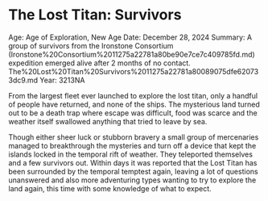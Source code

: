 # The Lost Titan: Survivors

Age: Age of Exploration, New Age
Date: December 28, 2024
Summary: A group of survivors from the Ironstone Consortium (Ironstone%20Consortium%2011275a22781a80be90e7ce7c409785fd.md) expedition emerged alive after 2 months of no contact. The%20Lost%20Titan%20Survivors%2011275a22781a80089075dfe620733dc9.md
Year: 3213NA

From the largest fleet ever launched to explore the lost titan, only a handful of people have returned, and none of the ships. The mysterious land turned out to be a death trap where escape was difficult, food was scarce and the weather itself swallowed anything that tried to leave by sea.

Though either sheer luck or stubborn bravery a small group of mercenaries managed to breakthrough the mysteries and turn off a device that kept the islands locked in the temporal rift of weather. They teleported themselves and a few survivors out. Within days it was reported that the Lost Titan has been surrounded by the temporal temptest again, leaving a lot of questions unanswered and also more adventuring types wanting to try to explore the land again, this time with some knowledge of what to expect.